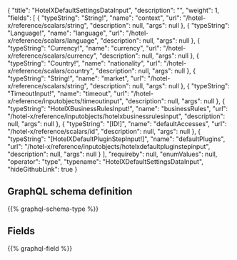 {
  "title": "HotelXDefaultSettingsDataInput",
  "description": "",
  "weight": 1,
  "fields": [
    {
      "typeString": "String!",
      "name": "context",
      "url": "/hotel-x/reference/scalars/string",
      "description": null,
      "args": null
    },
    {
      "typeString": "Language!",
      "name": "language",
      "url": "/hotel-x/reference/scalars/language",
      "description": null,
      "args": null
    },
    {
      "typeString": "Currency!",
      "name": "currency",
      "url": "/hotel-x/reference/scalars/currency",
      "description": null,
      "args": null
    },
    {
      "typeString": "Country!",
      "name": "nationality",
      "url": "/hotel-x/reference/scalars/country",
      "description": null,
      "args": null
    },
    {
      "typeString": "String!",
      "name": "market",
      "url": "/hotel-x/reference/scalars/string",
      "description": null,
      "args": null
    },
    {
      "typeString": "TimeoutInput!",
      "name": "timeout",
      "url": "/hotel-x/reference/inputobjects/timeoutinput",
      "description": null,
      "args": null
    },
    {
      "typeString": "HotelXBusinessRulesInput!",
      "name": "businessRules",
      "url": "/hotel-x/reference/inputobjects/hotelxbusinessrulesinput",
      "description": null,
      "args": null
    },
    {
      "typeString": "[ID!]",
      "name": "defaultAccesses",
      "url": "/hotel-x/reference/scalars/id",
      "description": null,
      "args": null
    },
    {
      "typeString": "[HotelXDefaultPluginStepInput!]",
      "name": "defaultPlugins",
      "url": "/hotel-x/reference/inputobjects/hotelxdefaultpluginstepinput",
      "description": null,
      "args": null
    }
  ],
  "requireby": null,
  "enumValues": null,
  "operator": "type",
  "typename": "HotelXDefaultSettingsDataInput",
  "hideGithubLink": true
}
## GraphQL schema definition

{{% graphql-schema-type %}}

## Fields

{{% graphql-field %}}
